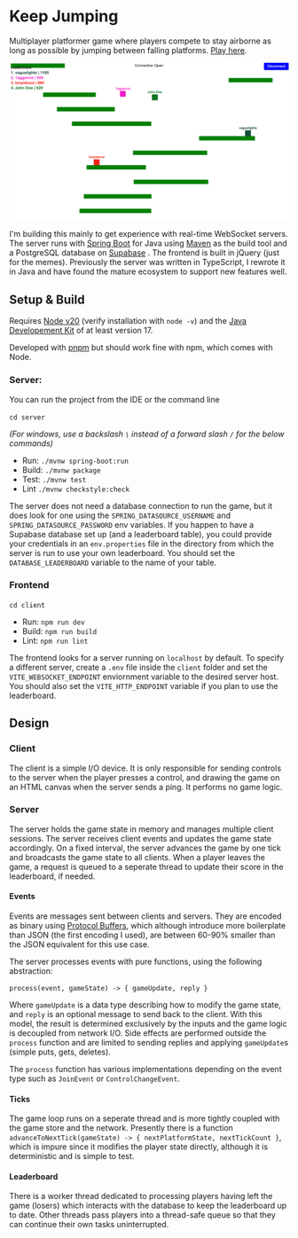 # Keep Jumping 

Multiplayer platformer game where players compete to stay airborne as long as possible by jumping between falling platforms. [Play here](https://1aggarcia.github.io/keep-jumping/).

![Screenshot of Gameplay](media/screenshot.png)

I'm building this mainly to get experience with real-time WebSocket servers. The server runs with [Spring Boot](https://spring.io/) for Java using [Maven](https://maven.apache.org/what-is-maven.html) as the build tool and a PostgreSQL database on [Supabase](https://supabase.com/) . The frontend is built in jQuery (just for the memes). Previously the server was written in TypeScript, I rewrote it in Java and have found the mature ecosystem to support new features well.

## Setup & Build

Requires [Node v20](https://nodejs.org/en) (verify installation with `node -v`) and the [Java Developement Kit](https://www.oracle.com/java/technologies/downloads/) of at least version 17.

Developed with [pnpm](https://pnpm.io/) but should work fine with npm, which comes with Node.

### Server:

You can run the project from the IDE or the command line

`cd server`

*(For windows, use a backslash `\` instead of a forward slash `/` for the below commands)*
- Run: `./mvnw spring-boot:run`
- Build: `./mvnw package`
- Test: `./mvnw test`
- Lint `./mvnw checkstyle:check`

The server does not need a database connection to run the game, but it does look for one using the `SPRING_DATASOURCE_USERNAME` and `SPRING_DATASOURCE_PASSWORD` env variables. If you happen to have a Supabase database set up (and a leaderboard table), you could provide your credentials in an `env.properties` file in the directory from which the server is run to use your own leaderboard. You should set the `DATABASE_LEADERBOARD` variable to the name of your table.

### Frontend
`cd client`

- Run: `npm run dev`
- Build: `npm run build`
- Lint: `npm run lint`

The frontend looks for a server running on `localhost` by default. To specify a different server, create a `.env` file inside the `client` folder and set the `VITE_WEBSOCKET_ENDPOINT` enviornment variable to the desired server host. You should also set the `VITE_HTTP_ENDPOINT` variable if you plan to use the leaderboard.

## Design

### Client
The client is a simple I/O device. It is only responsible for sending controls to the server when the player presses a control, and drawing the game on an HTML canvas when the server sends a ping. It performs no game logic.

### Server
The server holds the game state in memory and manages multiple client sessions. The server receives client events and updates the game state accordingly. On a fixed interval, the server advances the game by one tick and broadcasts the game state to all clients. When a player leaves the game, a request is queued to a seperate thread to update their score in the leaderboard, if needed.

#### Events
Events are messages sent between clients and servers. They are encoded as binary using [Protocol Buffers](https://protobuf.dev/), which although introduce more boilerplate than JSON (the first encoding I used), are between 60-90% smaller than the JSON equivalent for this use case.

The server processes events with pure functions, using the following abstraction:
```
process(event, gameState) -> { gameUpdate, reply }
```
Where `gameUpdate` is a data type describing how to modify the game state, and `reply` is an optional message to send back to the client. With this model, the result is determined exclusively by the inputs and the game logic is decoupled from network I/O. Side effects are performed outside the `process` function and are limited to sending replies and applying `gameUpdate`s (simple puts, gets, deletes).

The `process` function has various implementations depending on the event type such as `JoinEvent` or `ControlChangeEvent`.

#### Ticks
The game loop runs on a seperate thread and is more tightly coupled with the game store and the network. Presently there is a function `advanceToNextTick(gameState) -> { nextPlatformState, nextTickCount }`, which is impure since it modifies the player state directly, although it is deterministic and is simple to test.

#### Leaderboard
There is a worker thread dedicated to processing players having left the game (losers) which interacts with the database to keep the leaderboard up to date. Other threads pass players into a thread-safe queue so that they can continue their own tasks uninterrupted.
